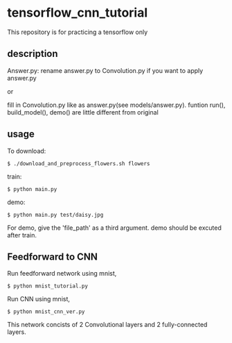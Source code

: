 # tensorflow_cnn_tutorial

This repository is for practicing a tensorflow only



## description

Answer.py:
rename answer.py to Convolution.py if you want to apply answer.py

or

fill in Convolution.py like as answer.py(see models/answer.py). funtion run(), build_model(), demo() are little different from original


## usage

To download:

    $ ./download_and_preprocess_flowers.sh flowers

train:

    $ python main.py

demo:

    $ python main.py test/daisy.jpg

For demo, give the 'file_path' as a third argument. demo should be excuted after train.

## Feedforward to CNN

Run feedforward network using mnist,

    $ python mnist_tutorial.py

Run CNN using mnist, 

    $ python mnist_cnn_ver.py

This network concists of 2 Convolutional layers and 2 fully-connected layers.
